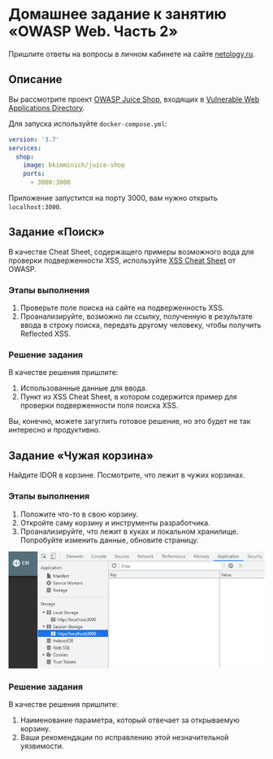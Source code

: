 # Домашнее задание к занятию «OWASP Web. Часть 2»

Пришлите ответы на вопросы в личном кабинете на сайте [netology.ru](https://netology.ru).

## Описание

Вы рассмотрите проект [OWASP Juice Shop](https://owasp.org/www-project-juice-shop/), входящих в [Vulnerable Web Applications Directory](https://owasp.org/www-project-vulnerable-web-applications-directory/).

Для запуска используйте `docker-compose.yml`:

```yaml
version: '3.7'
services:
  shop:
    image: bkimminich/juice-shop
    ports:
      - 3000:3000
```

Приложение запустится на порту 3000, вам нужно открыть `localhost:3000`.

## Задание «Поиск»

В качестве Cheat Sheet, содержащего примеры возможного вода для проверки подверженности XSS, используйте [XSS Cheat Sheet](https://owasp.org/www-community/xss-filter-evasion-cheatsheet) от OWASP.

### Этапы выполнения

1. Проверьте поле поиска на сайте на подверженность XSS.
2. Проанализируйте, возможно ли ссылку, полученную в результате ввода в строку поиска, передать другому человеку, чтобы получить Reflected XSS. 

### Решение задания

В качестве решения пришлите:
1. Использованные данные для ввода.
2. Пункт из XSS Cheat Sheet, в котором содержится пример для проверки подверженности поля поиска XSS.

Вы, конечно, можете загуглить готовое решение, но это будет не так интересно и продуктивно.

## Задание «Чужая корзина»

Найдите IDOR в корзине. Посмотрите, что лежит в чужих корзинах. 

### Этапы выполнения

1. Положите что-то в свою корзину. 
2. Откройте саму корзину и инструменты разработчика. 
3. Проанализируйте, что лежит в куках и локальном хранилище. Попробуйте изменить данные, обновите страницу. 

![](storage.png)

### Решение задания

В качестве решения пришлите:
1. Наименование параметра, который отвечает за открываемую корзину.
2. Ваши рекомендации по исправлению этой незначительной уязвимости.
